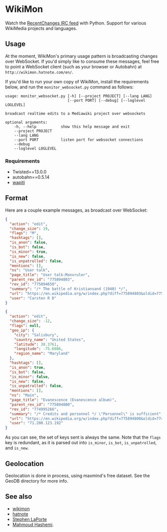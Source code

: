 # WikiMon

Watch the [RecentChanges IRC
feed](http://meta.wikimedia.org/wiki/Research:Data#IRC_Feeds) with
Python. Support for various WikiMedia projects and languages.


## Usage

At the moment, WikiMon's primary usage pattern is broadcasting changes
over WebSocket. If you'd simply like to consume these messages, feel
free to point a WebSocket client (such as your browser or Autobahn) at
`http://wikimon.hatnote.com/en/`.

If you'd like to run your own copy of WikiMon, install the
requirements below, and run the `monitor_websocket.py` command as
follows:

```
usage: monitor_websocket.py [-h] [--project PROJECT] [--lang LANG]
                            [--port PORT] [--debug] [--loglevel LOGLEVEL]

broadcast realtime edits to a Mediawiki project over websockets

optional arguments:
    -h, --help           show this help message and exit
    --project PROJECT
    --lang LANG
    --port PORT          listen port for websocket connections
    --debug
    --loglevel LOGLEVEL
```

### Requirements

 - Twisted==13.0.0
 - autobahn==0.5.14
 - [wapiti](https://github.com/mahmoud/wapiti)


## Format

Here are a couple example messages, as broadcast over WebSocket:

```json
{
  "action": "edit",
  "change_size": 19,
  "flags": "M",
  "hashtags": [],
  "is_anon": false,
  "is_bot": false,
  "is_minor": true,
  "is_new": false,
  "is_unpatrolled": false,
  "mentions": [],
  "ns": "User talk",
  "page_title": "User talk:Manxruler",
  "parent_rev_id": "775894803",
  "rev_id": "775894650",
  "summary": "/* The battle of Kristiansand (1940) */",
  "url": "https://en.wikipedia.org/w/index.php?diff=775894803&oldid=775894650",
  "user": "Carsten R D"
}

{
  "action": "edit",
  "change_size": -12,
  "flags": null,
  "geo_ip": {
    "city": "Salisbury",
    "country_name": "United States",
    "latitude": 38.3761,
    "longitude": -75.6086,
    "region_name": "Maryland"
  },
  "hashtags": [],
  "is_anon": true,
  "is_bot": false,
  "is_minor": false,
  "is_new": false,
  "is_unpatrolled": false,
  "mentions": [],
  "ns": "Main",
  "page_title": "Evanescence (Evanescence album)",
  "parent_rev_id": "775894800",
  "rev_id": "774995266",
  "summary": "/* Credits and personnel */ \"Personnel\" is sufficient",
  "url": "https://en.wikipedia.org/w/index.php?diff=775894800&oldid=774995266",
  "user": "71.200.123.192"
}
```

As you can see, the set of keys sent is always the same. Note that the
`flags` key is redundant, as it is parsed out into `is_minor`,
`is_bot`, `is_unpatrolled`, and `is_new`.

## Geolocation

Geolocation is done in process, using maxmind's free dataset. See the GeoDB directory for more info.

## See also

* [wikimon](https://github.com/hatnote/wikimon)
* [hatnote](https://github.com/hatnote)
* [Stephen LaPorte](https://github.com/slaporte)
* [Mahmoud Hashemi](https://github.com/mahmoud).

